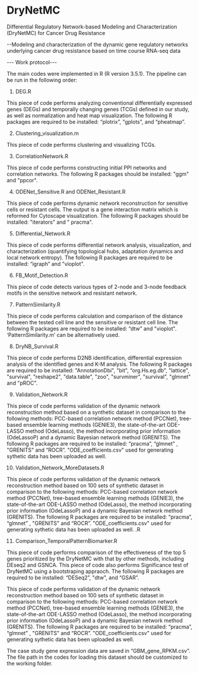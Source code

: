# DryNetMC
Differential Regulatory Network-based Modeling and Characterization (DryNetMC) for Cancer Drug Resistance 

--Modeling and characterization of the dynamic gene regulatory networks underlying cancer drug resistance based on time course RNA-seq data



--- Work protocol---


The main codes were implemented in R (R version 3.5.1). The pipeline can be run in the following order:

1.	DEG.R

This piece of code performs analyzing conventional differentially expressed genes (DEGs) and temporally changing genes (TCGs) defined in our study, as well as normalization and heat map visualization. The following R packages are required to be installed: “plotrix”, "gplots", and “pheatmap”.  

2.	Clustering_visualization.m

This piece of code performs clustering and visualizing TCGs. 

3.	CorrelationNetwork.R

This piece of code performs constructing initial PPI networks and correlation networks. The following R packages should be installed: "ggm" and "ppcor".

4.	ODENet_Sensitive.R and ODENet_Resistant.R

This piece of code performs dynamic network reconstruction for sensitive cells or resistant cells. The output is a gene interaction matrix which is reformed for Cytoscape visualization. The following R packages should be installed:  "iterators" and " pracma".  


5.	Differential_Network.R 

This piece of code performs differential network analysis, visualization, and characterization (quantifying topological hubs, adaptation dynamics and local network entropy). The following R packages are required to be installed: “igraph” and "vioplot".

6.	FB_Motif_Detection.R

This piece of code detects various types of 2-node and 3-node feedback motifs in the sensitive network and resistant network. 

7.	PatternSimilarity.R

This piece of code performs calculation and comparison of the distance between the tested cell line and the sensitive or resistant cell line. The following R packages are required to be installed: “dtw” and "vioplot".  ‘PatternSimilarity.m’ can be alternatively used.

8.	DryNB_Survival.R

This piece of code performs D2NB identification, differential expression analysis of the identified genes and K-M analysis. The following R packages are required to be installed: "AnnotationDbi", "bit", “org.Hs.eg.db", "lattice", "survival", "reshape2", "data.table", "zoo", "survminer", "survival", "glmnet" and "pROC".  

9.	Validation_Network.R

This piece of code performs validation of the dynamic network reconstruction method based on a synthetic dataset in comparison to the following methods: PCC-based correlation network method (PCCNet), tree-based ensemble learning methods (GENIE3), the state-of-the-art ODE-LASSO method (OdeLasso), the method incorporating prior information (OdeLassoP) and a dynamic Bayesian network method (GRENITS). The following R packages are required to be installed: “pracma”, “glmnet” , "GRENITS" and “ROCR”. "ODE_coefficients.csv" used for generating sythetic data has been uploaded as well. 

10.	Validation_Network_MoreDatasets.R

This piece of code performs validation of the dynamic network reconstruction method based on 100 sets of synthetic dataset in comparison to the following methods: PCC-based correlation network method (PCCNet), tree-based ensemble learning methods (GENIE3), the state-of-the-art ODE-LASSO method (OdeLasso), the method incorporating prior information (OdeLassoP) and a dynamic Bayesian network method (GRENITS). The following R packages are required to be installed: “pracma”, “glmnet” , "GRENITS" and “ROCR”. "ODE_coefficients.csv" used for generating sythetic data has been uploaded as well. 
.R

11. Comparison_TemporalPatternBiomarker.R

This piece of code performs comparison of the effectiveness of the top 5 genes prioritized by the DryNetMC with that by other methods, including DEseq2 and GSNCA. This piece of code also performs Significance test of DryNetMC using a bootstraping appraoch. The following R packages are required to be installed: “DESeq2”, "dtw", and “GSAR”. 


This piece of code performs validation of the dynamic network reconstruction method based on 100 sets of synthetic dataset in comparison to the following methods: PCC-based correlation network method (PCCNet), tree-based ensemble learning methods (GENIE3), the state-of-the-art ODE-LASSO method (OdeLasso), the method incorporating prior information (OdeLassoP) and a dynamic Bayesian network method (GRENITS). The following R packages are required to be installed: “pracma”, “glmnet” , "GRENITS" and “ROCR”. "ODE_coefficients.csv" used for generating sythetic data has been uploaded as well. 



The case study gene expression data are saved in “GBM_gene_RPKM.csv”. The file path in the codes for loading this dataset should be customized to the working folder.  


